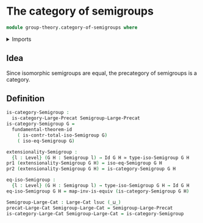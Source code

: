 # The category of semigroups

```agda
module group-theory.category-of-semigroups where
```

<details><summary>Imports</summary>

```agda
open import category-theory.large-categories

open import foundation.dependent-pair-types
open import foundation.equivalences
open import foundation.fundamental-theorem-of-identity-types
open import foundation.identity-types
open import foundation.universe-levels

open import group-theory.isomorphisms-semigroups
open import group-theory.precategory-of-semigroups
open import group-theory.semigroups
```

</details>

## Idea

Since isomorphic semigroups are equal, the precategory of semigroups is a
category.

## Definition

```agda
is-category-Semigroup :
  is-category-Large-Precat Semigroup-Large-Precat
is-category-Semigroup G =
  fundamental-theorem-id
    ( is-contr-total-iso-Semigroup G)
    ( iso-eq-Semigroup G)

extensionality-Semigroup :
  {l : Level} (G H : Semigroup l) → Id G H ≃ type-iso-Semigroup G H
pr1 (extensionality-Semigroup G H) = iso-eq-Semigroup G H
pr2 (extensionality-Semigroup G H) = is-category-Semigroup G H

eq-iso-Semigroup :
  {l : Level} (G H : Semigroup l) → type-iso-Semigroup G H → Id G H
eq-iso-Semigroup G H = map-inv-is-equiv (is-category-Semigroup G H)

Semigroup-Large-Cat : Large-Cat lsuc (_⊔_)
precat-Large-Cat Semigroup-Large-Cat = Semigroup-Large-Precat
is-category-Large-Cat Semigroup-Large-Cat = is-category-Semigroup
```

